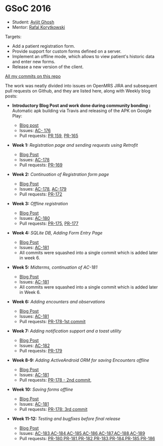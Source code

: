 # GSoC 2016



 * Student: [Avijit Ghosh](https://github.com/AvijitGhosh82)
 * Mentor: [Rafal Korytkowski](https://github.com/rkorytkowski)


Targets:

 * Add a patient registration form.
 * Provide support for custom forms defined on a server.
 * Implement an offline mode, which allows to view patient's historic data and enter new forms.
 * Release a new version of the client.


[All my commits on this repo](github.com/openmrs/openmrs-contrib-android-client/commits/master?author=AvijitGhosh82)

The work was neatly divided into issues on OpenMRS JIRA and subsequent pull requests on Github, and they are listed here, along with Weekly blog posts:

 * **Introductory Blog Post and work done during community bonding :** 
Automatic apk building via Travis and releasing of the APK on Google Play:
	* [Blog post](https://avikgp.wordpress.com/2016/04/23/first-blog-post/)
	* Issues: [AC- 176](https://issues.openmrs.org/browse/AC-176)
	* Pull requests: [PR 159](https://github.com/openmrs/openmrs-contrib-android-client/pull/159), [PR-165](https://github.com/openmrs/openmrs-contrib-android-client/pull/165)
 * **Week 1:** *Registration page and sending requests using Retrofit*

	* [Blog Post](https://avikgp.wordpress.com/2016/06/02/week-1-register-and-retrofit/)
	* Issues: [AC-178](https://issues.openmrs.org/browse/AC-178)
	* Pull requests: [PR-169](https://github.com/openmrs/openmrs-contrib-android-client/pull/169)

 * **Week 2:** *Continuation of Registration form page*

	* [Blog Post](https://avikgp.wordpress.com/2016/06/06/week-2-completion-of-task-1/)
	* Issues: [AC-178](https://issues.openmrs.org/browse/AC-178), [AC-179](https://issues.openmrs.org/browse/AC-179)
	* Pull requests: [PR-172](https://github.com/openmrs/openmrs-contrib-android-client/pull/172)

 * **Week 3:** *Offline registration*

	* [Blog Post](https://avikgp.wordpress.com/2016/06/12/week-3-automation/)
	* Issues: [AC-180](https://issues.openmrs.org/browse/AC-180)
	* Pull requests: [PR-175](https://github.com/openmrs/openmrs-contrib-android-client/pull/175), [PR-177](https://github.com/openmrs/openmrs-contrib-android-client/pull/177)

 * **Week 4:** *SQLite DB, Adding Form Entry Page*

	* [Blog Post](https://avikgp.wordpress.com/2016/06/19/week-4-local-database-and-forms/)
	* Issues: [AC-181](https://issues.openmrs.org/browse/AC-181)
	* All commits were squashed into a single commit which is added later in week 6.
	
 * **Week 5:** *Midterms, continuation of AC-181*

	* [Blog Post](https://avikgp.wordpress.com/2016/06/27/week-5-midterms/)
	* Issues: [AC-181](https://issues.openmrs.org/browse/AC-181)
	* All commits were squashed into a single commit which is added later in Week 6.

 * **Week 6:** *Adding encounters and observations*

	* [Blog Post](https://avikgp.wordpress.com/2016/07/04/week-6-encounters/)
	* Issues: [AC-181](https://issues.openmrs.org/browse/AC-181)
	* Pull requests: [PR-178-1st commit](https://github.com/openmrs/openmrs-contrib-android-client/pull/178/commits/c8063d8bf5d5ec29caca827589ba7b5116bab388)
	
 * **Week 7:** *Adding notification support and a toast utility*

	* [Blog Post](https://avikgp.wordpress.com/2016/07/11/week-7-notifications/)
	* Issues: [AC-182](https://issues.openmrs.org/browse/AC-182)
	* Pull requests: [PR-179](https://github.com/openmrs/openmrs-contrib-android-client/pull/179)

* **Week 8-9:** *Adding ActiveAndroid ORM for saving Encounters offline*

	* [Blog Post](https://avikgp.wordpress.com/2016/07/25/week-9-orm/)
	* Issues: [AC-181](https://issues.openmrs.org/browse/AC-181)
	* Pull requests: [PR-178 - 2nd commit](https://github.com/openmrs/openmrs-contrib-android-client/pull/178/commits/c87b6c6a8e5871d4c88a162047cdd0817190c5bb), 

* **Week 10:** *Saving forms offline*

	* [Blog Post](https://avikgp.wordpress.com/2016/08/01/week-10-offline-form-submission/)
	* Issues: [AC-181](https://issues.openmrs.org/browse/AC-181)
	* Pull requests:  [PR-178: 3rd commit](https://github.com/openmrs/openmrs-contrib-android-client/pull/178)

* **Week 11-12:** *Testing and bugfixes before final release*

	* [Blog Post](https://avikgp.wordpress.com/2016/08/16/week-12-bugs-bugs-bugs/)
	* Issues: [AC-183](https://issues.openmrs.org/browse/AC-183),[AC-184](https://issues.openmrs.org/browse/AC-184),[AC-185](https://issues.openmrs.org/browse/AC-185),[AC-186](https://issues.openmrs.org/browse/AC-186),[AC-187](https://issues.openmrs.org/browse/AC-187),[AC-188](https://issues.openmrs.org/browse/AC-188),[AC-189](https://issues.openmrs.org/browse/AC-189)
	* Pull requests:  [PR-180](https://github.com/openmrs/openmrs-contrib-android-client/pull/180),[PR-181](https://github.com/openmrs/openmrs-contrib-android-client/pull/181),[PR-182](https://github.com/openmrs/openmrs-contrib-android-client/pull/182),[PR-183](https://github.com/openmrs/openmrs-contrib-android-client/pull/183),[PR-184](https://github.com/openmrs/openmrs-contrib-android-client/pull/184),[PR-185](https://github.com/openmrs/openmrs-contrib-android-client/pull/185),[PR-186](https://github.com/openmrs/openmrs-contrib-android-client/pull/186)


